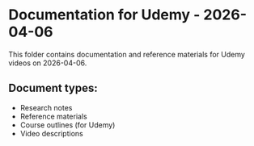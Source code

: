 # Documentation for Udemy - 2026-04-06

This folder contains documentation and reference materials for Udemy videos on 2026-04-06.

## Document types:
- Research notes
- Reference materials
- Course outlines (for Udemy)
- Video descriptions
